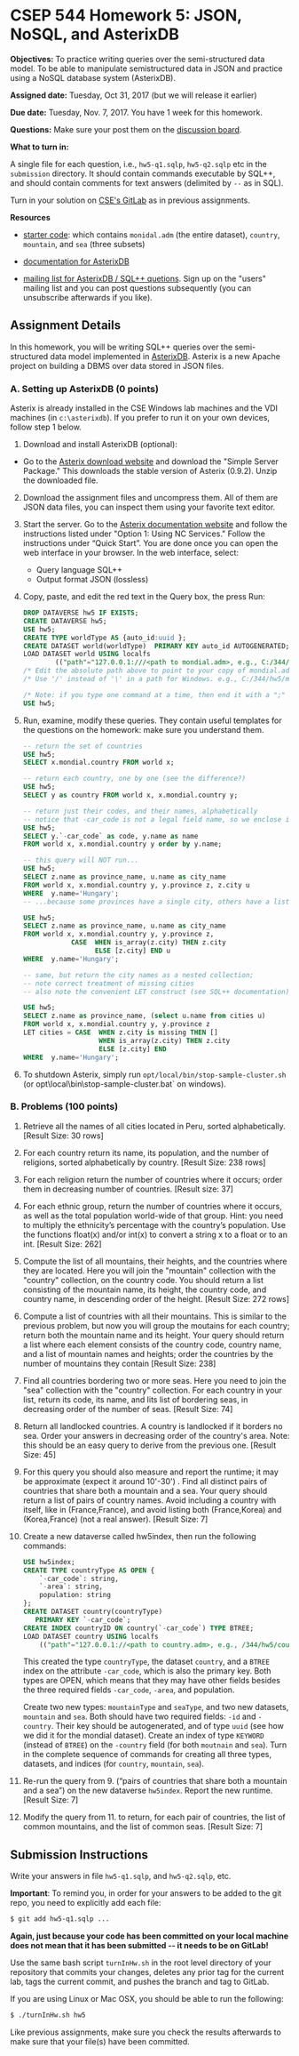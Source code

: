 # CSEP 544 Homework 5: JSON, NoSQL, and AsterixDB

**Objectives:**  To practice writing queries over the semi-structured data model.
To be able to manipulate semistructured data in JSON and practice using a NoSQL database system (AsterixDB).

**Assigned date:** Tuesday, Oct 31, 2017 (but we will release it earlier)

**Due date:** Tuesday, Nov. 7, 2017. You have 1 week for this homework.

**Questions:** Make sure your post them on the [discussion board](https://piazza.com/washington/fall2017/csep544).

**What to turn in:**

A single file for each question, i.e., `hw5-q1.sqlp`, `hw5-q2.sqlp` etc in the `submission` directory.   It should contain commands executable by SQL++, and should contain comments for text answers (delimited by `--` as in SQL).

Turn in your solution on [CSE's GitLab](https://gitlab.cs.washington.edu) as in previous assignments.


**Resources**

- [starter code](https://gitlab.cs.washington.edu/csep544-2017au/csep544-2017au/tree/master/hw5/starter-code): which contains `monidal.adm` (the entire dataset), `country`, `mountain`, and `sea` (three subsets)

- [documentation for AsterixDB](https://asterixdb.apache.org/docs/0.9.2/index.html) 

- [mailing list for AsterixDB / SQL++ quetions](https://asterixdb.apache.org/community.html). Sign up on the "users" mailing list and you can post questions subsequently (you can unsubscribe afterwards if you like).

## Assignment Details

In this homework, you will be writing SQL++ queries over the semi-structured data model implemented in [AsterixDB](http://asterixdb.apache.org). Asterix is a new Apache project on building a DBMS over data stored in JSON files.

### A. Setting up AsterixDB (0 points)

Asterix is already installed in the CSE Windows lab machines and the VDI machines (in `c:\asterixdb`). If you prefer to run it on your own devices, follow step 1 below.

1. Download and install AsterixDB (optional):

- Go to the [Asterix download website](https://asterixdb.apache.org/download.html) and download the "Simple Server Package." This downloads the stable version of Asterix (0.9.2). Unzip the downloaded file.

2. Download the assignment files and uncompress them.  All of them are JSON data files, you can inspect them using your favorite text editor.

3. Start the server. Go to the [Asterix documentation website](https://asterixdb.apache.org/docs/0.9.2/index.html) and follow the instructions listed under "Option 1: Using NC Services." Follow the instructions under “Quick Start”. You are done once you can open the web interface in your browser.
   In the web interface, select:
	- Query language SQL++
	- Output format JSON (lossless)

4. Copy, paste, and edit the red text in the Query box, the press Run:
    ```sql
    DROP DATAVERSE hw5 IF EXISTS;
    CREATE DATAVERSE hw5;
    USE hw5;
    CREATE TYPE worldType AS {auto_id:uuid };
    CREATE DATASET world(worldType)  PRIMARY KEY auto_id AUTOGENERATED;
    LOAD DATASET world USING localfs
            (("path"="127.0.0.1:///<path to mondial.adm>, e.g., C:/344/hw5/mondial.adm"),("format"="adm"));
    /* Edit the absolute path above to point to your copy of mondial.adm. */
    /* Use '/' instead of '\' in a path for Windows. e.g., C:/344/hw5/mondial.adm. */
    ```
    ```sql
    /* Note: if you type one command at a time, then end it with a ";" */
    USE hw5;
    ```

5.	Run, examine, modify these queries.  They contain useful templates for the questions on the homework: make sure you understand them.

    ```sql
    -- return the set of countries
    USE hw5;
    SELECT x.mondial.country FROM world x;
    ```
    
    ```sql
    -- return each country, one by one (see the difference?)
    USE hw5;
    SELECT y as country FROM world x, x.mondial.country y;
    ```
    
    ```sql
    -- return just their codes, and their names, alphabetically
    -- notice that -car_code is not a legal field name, so we enclose in ` … `
    USE hw5;
    SELECT y.`-car_code` as code, y.name as name
    FROM world x, x.mondial.country y order by y.name;
    ```
    
    ```sql
    -- this query will NOT run...
    USE hw5;
    SELECT z.name as province_name, u.name as city_name
    FROM world x, x.mondial.country y, y.province z, z.city u
    WHERE  y.name='Hungary';
    -- ...because some provinces have a single city, others have a list of cities; fix it:
    
    USE hw5;
    SELECT z.name as province_name, u.name as city_name
    FROM world x, x.mondial.country y, y.province z, 
                CASE  WHEN is_array(z.city) THEN z.city
                      ELSE [z.city] END u
    WHERE  y.name='Hungary';
    ```
    
    ```sql
    -- same, but return the city names as a nested collection; 
    -- note correct treatment of missing cities
    -- also note the convenient LET construct (see SQL++ documentation)
    
    USE hw5;
    SELECT z.name as province_name, (select u.name from cities u)
    FROM world x, x.mondial.country y, y.province z
    LET cities = CASE  WHEN z.city is missing THEN []
                       WHEN is_array(z.city) THEN z.city
                       ELSE [z.city] END
    WHERE  y.name='Hungary';
    ```
    
6. To shutdown Asterix, simply run `opt/local/bin/stop-sample-cluster.sh` (or opt\local\bin\stop-sample-cluster.bat` on windows).


### B. Problems (100 points)

1. Retrieve all the names of all cities located in Peru, sorted alphabetically. [Result Size: 30 rows] 


2.	For each country return its name, its population, and the number of religions, sorted alphabetically by country.  [Result Size:  238 rows]


3.	For each religion return the number of countries where it occurs; order them in decreasing number of countries.  [Result size: 37]


4.	For each ethnic group, return the number of countries where it occurs, as well as the total population world-wide of that group.  Hint: you need to multiply the ethnicity’s percentage with the country’s population.  Use the functions float(x) and/or int(x) to convert a string x to a float or to an int. [Result Size: 262]


5.	Compute the list of all mountains, their heights, and the countries where they are located.  Here you will join the "mountain" collection with the "country" collection, on the country code.  You should return a list consisting of the mountain name, its height, the country code, and country name, in descending order of the height.  [Result Size: 272 rows]


6.	Compute a list of countries with all their mountains.  This is similar to the previous problem, but now you will group the moutains for each country; return both the mountain name and its height.   Your query should return a list where each element consists of the country code, country name, and a list of mountain names and heights; order the countries by the number of mountains they contain [Result Size: 238]


7.	Find all countries bordering two or more seas.  Here you need to join the "sea" collection with the "country" collection.  For each country in your list, return its code, its name, and lits list of bordering seas, in decreasing order of the number of seas. [Result Size: 74]


8.	Return all landlocked countries.  A country is landlocked if it borders no sea.  Order your answers in decreasing order of the country's area.  Note: this should be an easy query to derive from the previous one. [Result Size: 45]


9.	For this query you should also measure and report the runtime; it may be approximate (expect it around 10'-30') . Find all distinct pairs of countries that share both a mountain and a sea.  Your query should return a list of pairs of country names.  Avoid including a country with itself, like in (France,France), and avoid listing both (France,Korea) and (Korea,France) (not a real answer).  [Result Size: 7]


10. Create a new dataverse called hw5index, then run the following commands:
    ```sql
    USE hw5index;
    CREATE TYPE countryType AS OPEN {
        `-car_code`: string,
        `-area`: string,
        population: string
    };
    CREATE DATASET country(countryType)
       PRIMARY KEY `-car_code`;
    CREATE INDEX countryID ON country(`-car_code`) TYPE BTREE;
    LOAD DATASET country USING localfs
        (("path"="127.0.0.1://<path to country.adm>, e.g., /344/hw5/country.adm"),("format"="adm"));
    ```

    This created the type `countryType`, the dataset `country`, and a `BTREE` index on the attribute `-car_code`, which is also the primary key.  Both types are OPEN, which means that they may have other fields besides the three required fields `-car_code`, `-area`, and population.

    Create two new types: `mountainType` and `seaType`, and two new datasets, `mountain` and `sea`.  Both should have two required fields: `-id` and `-country`.  Their key should be autogenerated, and of type `uuid` (see how we did it for the mondial dataset).  Create an index of type `KEYWORD` (instead of `BTREE`) on the `-country` field (for both `moutnain` and `sea`).  Turn in the complete sequence of commands for creating all three types, datasets, and indices (for `country`, `mountain`, `sea`).


11.	Re-run the query from 9. (“pairs of countries that share both a mountain and a sea”) on the new dataverse `hw5index`.  Report the new runtime.  [Result Size: 7]


12.	Modify the query from 11. to return, for each pair of countries, the list of common mountains, and the list of common seas.  [Result Size: 7]


## Submission Instructions

Write your answers in file `hw5-q1.sqlp`, and `hw5-q2.sqlp`, etc.

**Important**: To remind you, in order for your answers to be added to the git repo, 
you need to explicitly add each file:

```sh
$ git add hw5-q1.sqlp ...
```

**Again, just because your code has been committed on your local machine does not mean that it has been 
submitted -- it needs to be on GitLab!**

Use the same bash script `turnInHw.sh` in the root level directory of your repository that 
commits your changes, deletes any prior tag for the current lab, tags the current commit,
and pushes the branch and tag to GitLab. 

If you are using Linux or Mac OSX, you should be able to run the following:

```sh
$ ./turnInHw.sh hw5
```

Like previous assignments, make sure you check the results afterwards to make sure that your file(s)
have been committed.
